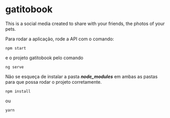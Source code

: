 # gatitobook
This is a social media created to share with your friends, the photos of your pets.

Para rodar a aplicação, rode a API com o comando:

```
npm start
```

e o projeto gatitobook pelo comando 

```
ng serve
```

Não se esqueça de instalar a pasta ***node_modules*** em ambas as pastas para que possa rodar o projeto corretamente.

```
npm install
```

ou 
```
yarn
```
